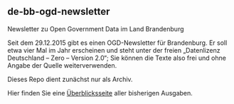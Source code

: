 ## de-bb-ogd-newsletter
Newsletter zu Open Government Data im Land Brandenburg

Seit dem 29.12.2015 gibt es einen OGD-Newsletter für Brandenburg. Er soll etwa vier Mal im Jahr erscheinen und steht unter der freien „Datenlizenz Deutschland – Zero – Version 2.0“; Sie können die Texte also frei und ohne Angabe der Quelle weiterverwenden.

Dieses Repo dient zunächst nur als Archiv.

Hier finden Sie eine [Überblicksseite](http://schiersner.github.io/de-bb-ogd-newsletter/) aller bisherigen Ausgaben.

